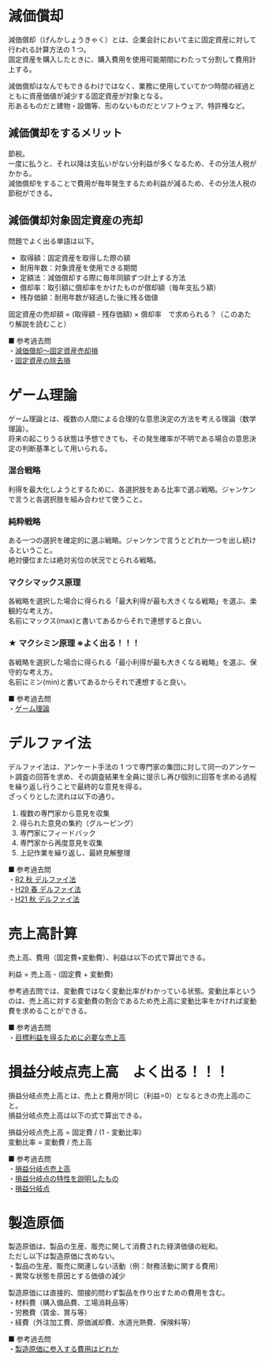 # 減価償却

減価償却（げんかしょうきゃく）とは、企業会計において主に固定資産に対して行われる計算方法の 1 つ。  
固定資産を購入したときに、購入費用を使用可能期間にわたって分割して費用計上する。

減価償却はなんでもできるわけではなく、業務に使用していてかつ時間の経過とともに資産価値が減少する固定資産が対象となる。  
形あるものだと建物・設備等、形のないものだとソフトウェア、特許権など。

## 減価償却をするメリット

節税。  
一度に払うと、それ以降は支払いがない分利益が多くなるため、その分法人税がかかる。  
減価償却をすることで費用が毎年発生するため利益が減るため、その分法人税の節税ができる。

## 減価償却対象固定資産の売却

問題でよく出る単語は以下。

- 取得額：固定資産を取得した際の額
- 耐用年数：対象資産を使用できる期間
- 定額法：減価償却する際に毎年同額ずつ計上する方法
- 償却率：取引額に償却率をかけたものが償却額（毎年支払う額）
- 残存価額：耐用年数が経過した後に残る価値

固定資産の売却額 = (取得額 - 残存価額) × 償却率　で求められる？（このあたり解説を読むこと）

■ 参考過去問  
・[減価償却〜固定資産売却損](https://www.ap-siken.com/kakomon/23_toku/q75.html)  
・[固定資産の除去損](https://www.ap-siken.com/kakomon/05_aki/q77.html)

# ゲーム理論

ゲーム理論とは、複数の人間による合理的な意思決定の方法を考える理論（数学理論）。  
将来の起こりうる状態は予想できても、その発生確率が不明である場合の意思決定の判断基準として用いられる。

### 混合戦略

利得を最大化しようとするために、各選択肢をある比率で選ぶ戦略。ジャンケンで言うと各選択肢を組み合わせて使うこと。

### 純粋戦略

ある一つの選択を確定的に選ぶ戦略。ジャンケンで言うとどれか一つを出し続けるということ。  
絶対優位または絶対劣位の状況でとられる戦略。

### マクシマックス原理

各戦略を選択した場合に得られる「最大利得が最も大きくなる戦略」を選ぶ、楽観的な考え方。  
名前にマックス(max)と書いてあるからそれで連想すると良い。

### ★ マクシミン原理 ※よく出る！！！

各戦略を選択した場合に得られる「最小利得が最も大きくなる戦略」を選ぶ、保守的な考え方。  
名前にミン(min)と書いてあるからそれで連想すると良い。

■ 参考過去問  
・[ゲーム理論](https://www.ap-siken.com/kakomon/27_aki/q75.html)

# デルファイ法

デルファイ法は、アンケート手法の 1 つで専門家の集団に対して同一のアンケート調査の回答を求め、その調査結果を全員に提示し再び個別に回答を求める過程を繰り返し行うことで最終的な意見を得る。  
ざっくりとした流れは以下の通り。

1. 複数の専門家から意見を収集
2. 得られた意見の集約（グルーピング）
3. 専門家にフィードバック
4. 専門家から再度意見を収集
5. 上記作業を繰り返し、最終見解整理

■ 参考過去問  
・[R2 秋 デルファイ法](https://www.ap-siken.com/kakomon/02_aki/q68.html)  
・[H29 春 デルファイ法](https://www.ap-siken.com/kakomon/29_haru/q69.html)  
・[H21 秋 デルファイ法](https://www.ap-siken.com/kakomon/21_aki/q70.html)

# 売上高計算

売上高、費用（固定費+変動費）、利益は以下の式で算出できる。

利益 = 売上高 - (固定費 + 変動費)

参考過去問では、変動費ではなく変動比率がわかっている状態。変動比率というのは、売上高に対する変動費の割合であるため売上高に変動比率をかければ変動費を求めることができる。

■ 参考過去問  
・[目標利益を得るために必要な売上高](https://www.ap-siken.com/kakomon/05_haru/q77.html)

# 損益分岐点売上高　よく出る！！！

損益分岐点売上高とは、売上と費用が同じ（利益=0）となるときの売上高のこと。  
損益分岐点売上高は以下の式で算出できる。

損益分岐点売上高 = 固定費 / (1 - 変動比率)  
変動比率 = 変動費 / 売上高

■ 参考過去問  
・[損益分岐点売上高](https://www.ap-siken.com/kakomon/06_haru/q77.html)  
・[損益分岐点の特性を説明したもの](https://www.ap-siken.com/kakomon/29_haru/q77.html)  
・[損益分岐点](https://www.ap-siken.com/kakomon/21_haru/q77.html)

# 製造原価

製造原価は、製品の生産、販売に関して消費された経済価値の総和。  
ただし以下は製造原価に含めない。  
・製品の生産、販売に関連しない活動（例：財務活動に関する費用）  
・異常な状態を原因とする価値の減少

製造原価には直接的、間接的問わず製品を作り出すための費用を含む。  
・材料費（購入備品費、工場消耗品等）  
・労務費（賃金、賞与等）  
・経費（外注加工費、原価滅却費、水道光熱費、保険料等）

■ 参考過去問  
・[製造原価に参入する費用はどれか](https://www.ap-siken.com/kakomon/05_haru/q76.html)
